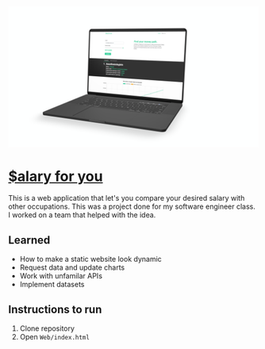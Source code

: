 ![Salary for you Landing](Media/landing.png)
# [$alary for you](https://webpages.uncc.edu/fhenriqu/salary-for-you/index.html "Salary for you website link") #
This is a web application that let's you compare your desired salary with other occupations. This was a project done for my software engineer class. I worked on a team that helped with the idea.

## Learned ##
* How to make a static website look dynamic
* Request data and update charts
* Work with unfamilar APIs
* Implement datasets

## Instructions to run ##
1. Clone repository
2. Open `Web/index.html`


